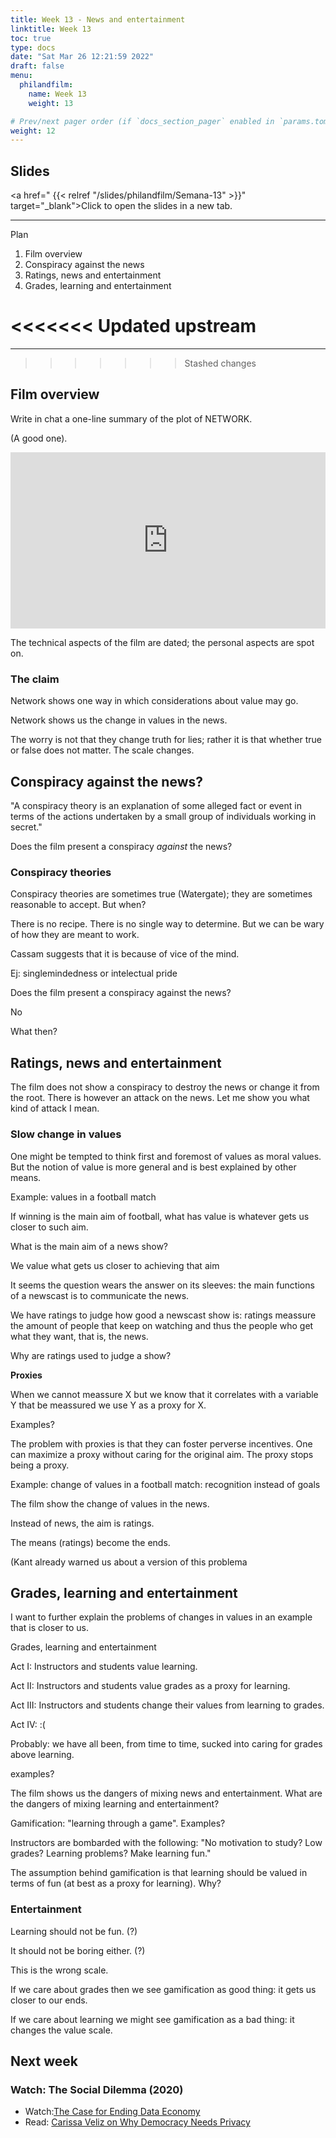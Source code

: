 ```yaml
---
title: Week 13 - News and entertainment
linktitle: Week 13  
toc: true
type: docs
date: "Sat Mar 26 12:21:59 2022"
draft: false
menu:
  philandfilm:
    name: Week 13
    weight: 13

# Prev/next pager order (if `docs_section_pager` enabled in `params.toml`)
weight: 12
---
```



## Slides


<a href=" {{< relref "/slides/philandfilm/Semana-13" >}}" target="_blank">Click to open the slides in a new tab.</a>


---

Plan

1.  Film overview
2.  Conspiracy against the news
3.  Ratings, news and entertainment
4.  Grades, learning and entertainment

<<<<<<< Updated upstream
=======
  

---
>>>>>>> Stashed changes

## Film overview


Write in chat a one-line summary of the plot of NETWORK.

(A good one).

  <div style="width:100%;height:0;padding-bottom:56%;position:relative;"><iframe src="https://giphy.com/embed/l41YdsBZC6Im0L8cM" width="100%" height="100%" style="position:absolute" frameBorder="0" class="giphy-embed" allowFullScreen></iframe></div>

The technical aspects of the film are dated; the personal aspects are spot on.

### The claim

Network shows one way in which considerations about value may go.

Network shows us the change in values in the news.

The worry is not that they change truth for lies; rather it is that whether true or false does not matter. The scale changes.

  


## Conspiracy against the news?


"A conspiracy theory is an explanation of some alleged fact or event in terms of the actions undertaken by a small group of individuals working in secret."

Does the film present a conspiracy _against_ the news?

### Conspiracy theories

Conspiracy theories are sometimes true (Watergate); they are sometimes reasonable to accept. But when?

There is no recipe. There is no single way to determine. But we can be wary of how they are meant to work.

Cassam suggests that it is because of vice of the mind.

Ej: singlemindedness or intelectual pride

Does the film present a conspiracy against the news?

No

What then?



## Ratings, news and entertainment


The film does not show a conspiracy to destroy the news or change it from the root. There is however an attack on the news. Let me show you what kind of attack I mean.

### Slow change in values


One might be tempted to think first and foremost of values as moral values. But the notion of value is more general and is best explained by other means.

Example: values in a football match

If winning is the main aim of football, what has value is whatever gets us closer to such aim.

What is the main aim of a news show?

We value what gets us closer to achieving that aim

It seems the question wears the answer on its sleeves: the main functions of a newscast is to communicate the news.

We have ratings to judge how good a newscast show is: ratings meassure the amount of people that keep on watching and thus the people who get what they want, that is, the news.

Why are ratings used to judge a show?

**Proxies**

When we cannot meassure X but we know that it correlates with a variable Y that be meassured we use Y as a proxy for X.

Examples?

The problem with proxies is that they can foster perverse incentives. One can maximize a proxy without caring for the original aim. The proxy stops being a proxy.

Example: change of values in a football match: recognition instead of goals

The film show the change of values in the news.

Instead of news, the aim is ratings.

The means (ratings) become the ends.

(Kant already warned us about a version of this problema

  


## Grades, learning and entertainment


I want to further explain the problems of changes in values in an example that is closer to us.

Grades, learning and entertainment

Act I: Instructors and students value learning.

Act II: Instructors and students value grades as a proxy for learning.

Act III: Instructors and students change their values from learning to grades.

Act IV: :(

Probably: we have all been, from time to time, sucked into caring for grades above learning.

examples?

The film shows us the dangers of mixing news and entertainment. What are the dangers of mixing learning and entertainment?

Gamification: "learning through a game". Examples?

Instructors are bombarded with the following: "No motivation to study? Low grades? Learning problems? Make learning fun."

The assumption behind gamification is that learning should be valued in terms of fun (at best as a proxy for learning). Why?

### Entertainment

Learning should not be fun. (?)

It should not be boring either. (?)

This is the wrong scale.

If we care about grades then we see gamification as good thing: it gets us closer to our ends.

If we care about learning we might see gamification as a bad thing: it changes the value scale.

## Next week
### Watch: The Social Dilemma (2020)
* Watch:[The Case for Ending Data Economy](https://www.youtube.com/watch?v=luCXlPYrTP4)
* Read: [Carissa Veliz on Why Democracy Needs Privacy](http://bostonreview.net/science-nature-politics/carissa-veliz-power-privacy)
